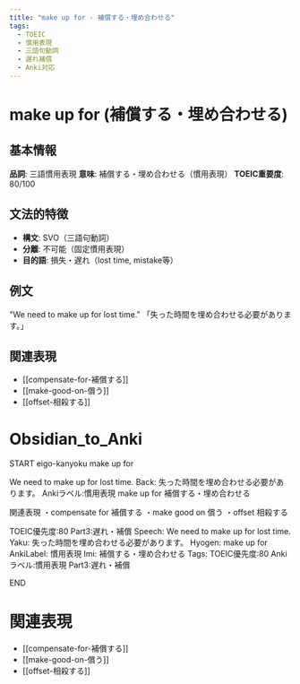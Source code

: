 ```yaml
---
title: "make up for - 補償する・埋め合わせる"
tags:
  - TOEIC
  - 慣用表現
  - 三語句動詞
  - 遅れ補償
  - Anki対応
---
```


# make up for (補償する・埋め合わせる)

## 基本情報
**品詞**: 三語慣用表現
**意味**: 補償する・埋め合わせる（慣用表現）
**TOEIC重要度**: 80/100

## 文法的特徴
- **構文**: SVO（三語句動詞）
- **分離**: 不可能（固定慣用表現）
- **目的語**: 損失・遅れ（lost time, mistake等）

## 例文
"We need to make up for lost time."
「失った時間を埋め合わせる必要があります。」

## 関連表現
- [[compensate-for-補償する]]
- [[make-good-on-償う]]
- [[offset-相殺する]]

# Obsidian_to_Anki
START
eigo-kanyoku
make up for

We need to make up for lost time.
Back: 
失った時間を埋め合わせる必要があります。
Ankiラベル:慣用表現
make up for
補償する・埋め合わせる

関連表現
・compensate for 補償する
・make good on 償う
・offset 相殺する

TOEIC優先度:80
Part3:遅れ・補償
Speech: We need to make up for lost time.
Yaku: 失った時間を埋め合わせる必要があります。
Hyogen: make up for
AnkiLabel: 慣用表現
Imi: 補償する・埋め合わせる
Tags: TOEIC優先度:80 Ankiラベル:慣用表現 Part3:遅れ・補償
<!--ID: 1752942088157-->
END

# 関連表現
- [[compensate-for-補償する]]
- [[make-good-on-償う]]
- [[offset-相殺する]] 